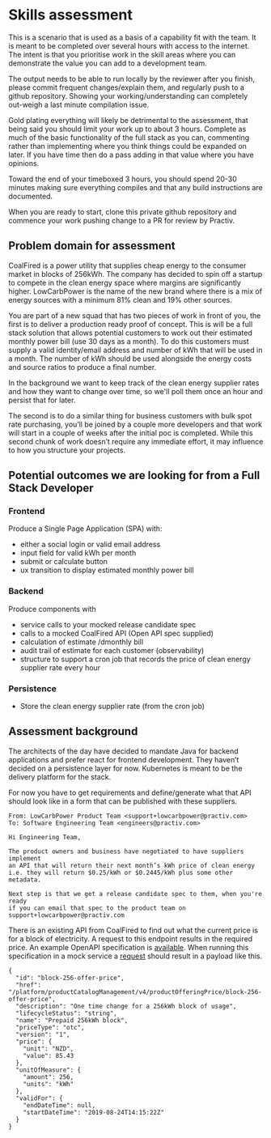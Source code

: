 # Skills assessment

This is a scenario that is used as a basis of a capability fit with the team. It is meant to be completed over several hours with access to the internet. The intent is that you prioritise work in the skill areas where you can demonstrate the value you can add to a development team. 

The output needs to be able to run locally by the reviewer after you finish, please commit frequent changes/explain them, and regularly push to a github repository. Showing your working/understanding can completely out-weigh a last minute compilation issue.

Gold plating everything will likely be detrimental to the assessment, that being said you should limit your work up to about 3 hours. Complete as much of the basic functionality of the full stack as you can, commenting rather than implementing where you think things could be expanded on later. If you have time then do a pass adding in that value where you have opinions.

Toward the end of your timeboxed 3 hours, you should spend 20-30 minutes making sure everything compiles and that any build instructions are documented.

When you are ready to start, clone this private github repository and commence your work pushing change to a PR for review by Practiv.

## Problem domain for assessment

CoalFired is a power utility that supplies cheap energy to the consumer market in blocks of 256kWh. The company has decided to spin off a startup to compete in the clean energy space where margins are significantly higher. LowCarbPower is the name of the new brand where there is a mix of energy sources with a minimum 81% clean and 19% other sources.

You are part of a new squad that has two pieces of work in front of you, the first is to deliver a production ready proof of concept. This is will be a full stack solution that allows potential customers to work out their estimated monthly power bill (use 30 days as a month). To do this customers must supply a valid identity/email address and number of kWh that will be used in a month. The number of kWh should be used alongside the energy costs and source ratios to produce a final number. 

In the background we want to keep track of the clean energy supplier rates and how they want to change over time, so we'll poll them once an hour and persist that for later.

The second is to do a similar thing for business customers with bulk spot rate purchasing, you’ll be joined by a couple more developers and that work will start in a couple of weeks after the initial poc is completed. While this second chunk of work doesn’t require any immediate effort, it may influence to how you structure your projects.

## Potential outcomes we are looking for from a Full Stack Developer

### Frontend
Produce a Single Page Application (SPA) with:
- either a social login or valid email address 
- input field for valid kWh per month
- submit or calculate button
- ux transition to display estimated monthly power bill

### Backend
Produce components with 
- service calls to your mocked release candidate spec
- calls to a mocked CoalFired API (Open API spec supplied)
- calculation of estimate /dmonthly bill
- audit trail of estimate for each customer (observability)
- structure to support a cron job that records the price of clean energy supplier rate every hour

### Persistence
- Store the clean energy supplier rate (from the cron job)

## Assessment background

The architects of the day have decided to mandate Java for backend applications and prefer react for frontend development. They haven’t decided on a persistence layer for now. Kubernetes is meant to be the delivery platform for the stack. 

For now you have to get requirements and define/generate what that API should look like in a form that can be published with these suppliers.

```
From: LowCarbPower Product Team <support+lowcarbpower@practiv.com>
To: Software Engineering Team <engineers@practiv.com>
 
Hi Engineering Team,
 
The product owners and business have negotiated to have suppliers implement 
an API that will return their next month’s kWh price of clean energy 
i.e. they will return $0.25/kWh or $0.2445/kWh plus some other metadata.
 
Next step is that we get a release candidate spec to them, when you're ready 
if you can email that spec to the product team on support+lowcarbpower@practiv.com
```

There is an existing API from CoalFired to find out what the current price is for a block of electricity. A request to this endpoint results in the required price. An example OpenAPI specification is [available](reference/product-catalog.v1.yaml). When running this specification in a mock service a [request](http://localhost:3000/platform/productCatalogManagement/v4/productOfferingPrice/block-256-offer-price) should result in a payload like this.

```
{
  "id": "block-256-offer-price",
  "href": "/platform/productCatalogManagement/v4/productOfferingPrice/block-256-offer-price",
  "description": "One time change for a 256kWh block of usage",
  "lifecycleStatus": "string",
  "name": "Prepaid 256kWh block",
  "priceType": "otc",
  "version": "1",
  "price": {
    "unit": "NZD",
    "value": 85.43
  },
  "unitOfMeasure": {
    "amount": 256,
    "units": "kWh"
  },
  "validFor": {
    "endDateTime": null,
    "startDateTime": "2019-08-24T14:15:22Z"
  }
}
```
